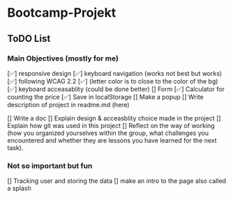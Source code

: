 # Bootcamp-Projekt

## ToDO List

### Main Objectives (mostly for me)
[✅] responsive design
[✅] keyboard navigation (works not best but works)
[✅] following WCAG 2.2
    [✅]  (letter color is to close to the color of the bg)
    [✅]  keyboard acceasablity (could be done better)
[] Form
    [✅] Calculator for counting the price
    [✅] Save in localStorage
    [] Make a popup
[] Write description of project in readme.md (here)

[] Write a doc
    [] Explain design & acceasblity choice made in the project
    [] Explain how git was used in this project
    [] Reflect on the way of working (how you organized yourselves within the group, what challenges you encountered and whether they are lessons you have learned for the next task).

### Not so important but fun
[] Tracking user and storing the data
[] make an intro to the page also called a splash
